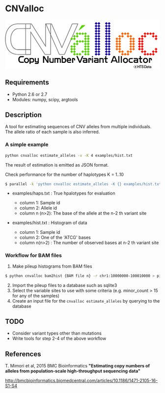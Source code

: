 CNValloc
======================

![CNValloc](https://raw.githubusercontent.com/m1m0r1/CNValloc/master/figures/cnvalloc_logo.png)


Requirements
----------------------
- Python 2.6 or 2.7
- Modules: numpy, scipy, argtools


Description
----------------------
A tool for estimating sequences of CNV alleles from multiple individuals.
The allele ratio of each sample is also inferred.


### A simple example

```sh
python cnvalloc estimate_alleles -v -K 4 examples/hist.txt
```

The result of estimation is emitted as JSON format.


Check performance for the number of haplotypes K = 1..10

```sh
$ parallel -k 'python cnvalloc estimate_alleles -K {} examples/hist.txt | python cnvalloc evaluate_lda -r /dev/stdin -a examples/haps.txt' ::: {1..10}
```

* examples/haps.txt : True hpalotypes for evaluation
    - column 1: Sample id
    - column 2: Allele id
    - column n (n>2): The base of the allele at the n-2 th variant site

* examples/hist.txt : Histogram of data
    - column 1: Sample id
    - column 2: One of the 'ATCG' bases
    - column n(n>2) : The number of observed bases at n-2 th variant site



### Workflow for BAM files

1. Make pileup histograms from BAM files

```sh
$ python cnvalloc bam2hist {BAM file n} -r chr1:10000000-100010000 > pileups.n.txt
```

2. Import the pileup files to a database such as sqlite3
3. Select the variable sites to use with some criteria (e.g. minor_count > 15 for any of the samples)
4. Create an input file for the `cnvalloc estimate_alleles` by querying to the database


TODO
----------------------
- Consider variant types other than mutations
- Write tools for step 2-4 of the above workflow


References
----------------------
T. Mimori et al, 2015 BMC Bioinformatics
__"Estimating copy numbers of alleles from population-scale high-throughput sequencing data"__

http://bmcbioinformatics.biomedcentral.com/articles/10.1186/1471-2105-16-S1-S4
